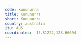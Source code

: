 ```yaml
---
code: kununurra
title: Kununurra
short: Kununurra
country: australia
itu: AUS
coordinates: -15.81222,128.66694
---
```

